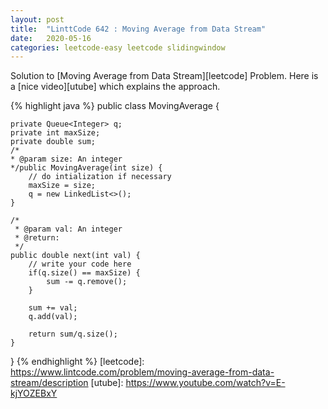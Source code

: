 ```yaml
---
layout: post
title:  "LinttCode 642 : Moving Average from Data Stream"
date:   2020-05-16
categories: leetcode-easy leetcode slidingwindow
---
```


Solution to [Moving Average from Data Stream][leetcode] Problem. Here is a [nice video][utube] which explains the approach.

{% highlight java %}
public class MovingAverage {
    
    private Queue<Integer> q;
    private int maxSize;
    private double sum;
    /*
    * @param size: An integer
    */public MovingAverage(int size) {
        // do intialization if necessary
        maxSize = size;
        q = new LinkedList<>();
    }

    /*
     * @param val: An integer
     * @return:  
     */
    public double next(int val) {
        // write your code here
        if(q.size() == maxSize) {
            sum -= q.remove();
        }
        
        sum += val;
        q.add(val);
        
        return sum/q.size();
    }
}
{% endhighlight %}
[leetcode]: https://www.lintcode.com/problem/moving-average-from-data-stream/description
[utube]: https://www.youtube.com/watch?v=E-kjYOZEBxY
